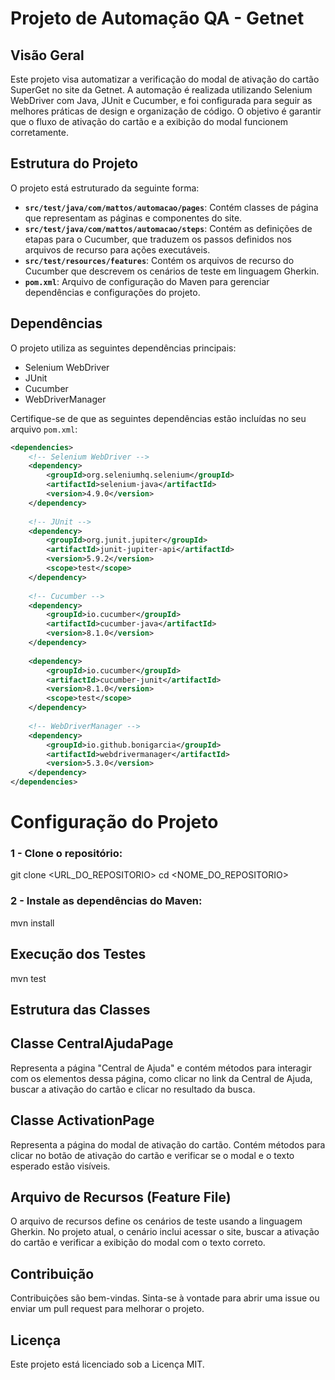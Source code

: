 # Projeto de Automação QA - Getnet

## Visão Geral

Este projeto visa automatizar a verificação do modal de ativação do cartão SuperGet no site da Getnet. A automação é realizada utilizando Selenium WebDriver com Java, JUnit e Cucumber, e foi configurada para seguir as melhores práticas de design e organização de código. O objetivo é garantir que o fluxo de ativação do cartão e a exibição do modal funcionem corretamente.

## Estrutura do Projeto

O projeto está estruturado da seguinte forma:

- **`src/test/java/com/mattos/automacao/pages`**: Contém classes de página que representam as páginas e componentes do site.
- **`src/test/java/com/mattos/automacao/steps`**: Contém as definições de etapas para o Cucumber, que traduzem os passos definidos nos arquivos de recurso para ações executáveis.
- **`src/test/resources/features`**: Contém os arquivos de recurso do Cucumber que descrevem os cenários de teste em linguagem Gherkin.
- **`pom.xml`**: Arquivo de configuração do Maven para gerenciar dependências e configurações do projeto.

## Dependências

O projeto utiliza as seguintes dependências principais:

- Selenium WebDriver
- JUnit
- Cucumber
- WebDriverManager

Certifique-se de que as seguintes dependências estão incluídas no seu arquivo `pom.xml`:

```xml
<dependencies>
    <!-- Selenium WebDriver -->
    <dependency>
        <groupId>org.seleniumhq.selenium</groupId>
        <artifactId>selenium-java</artifactId>
        <version>4.9.0</version>
    </dependency>
    
    <!-- JUnit -->
    <dependency>
        <groupId>org.junit.jupiter</groupId>
        <artifactId>junit-jupiter-api</artifactId>
        <version>5.9.2</version>
        <scope>test</scope>
    </dependency>
    
    <!-- Cucumber -->
    <dependency>
        <groupId>io.cucumber</groupId>
        <artifactId>cucumber-java</artifactId>
        <version>8.1.0</version>
    </dependency>
    
    <dependency>
        <groupId>io.cucumber</groupId>
        <artifactId>cucumber-junit</artifactId>
        <version>8.1.0</version>
        <scope>test</scope>
    </dependency>
    
    <!-- WebDriverManager -->
    <dependency>
        <groupId>io.github.bonigarcia</groupId>
        <artifactId>webdrivermanager</artifactId>
        <version>5.3.0</version>
    </dependency>
</dependencies>

```
# Configuração do Projeto

### 1 - Clone o repositório:
git clone <URL_DO_REPOSITORIO> 
cd <NOME_DO_REPOSITORIO>

### 2 - Instale as dependências do Maven:
mvn install

## Execução dos Testes
mvn test

## Estrutura das Classes
## Classe CentralAjudaPage
Representa a página "Central de Ajuda" e contém métodos para interagir com os elementos dessa página, como clicar no link da Central de Ajuda, buscar a ativação do cartão e clicar no resultado da busca.

## Classe ActivationPage
Representa a página do modal de ativação do cartão. Contém métodos para clicar no botão de ativação do cartão e verificar se o modal e o texto esperado estão visíveis.

## Arquivo de Recursos (Feature File)
O arquivo de recursos define os cenários de teste usando a linguagem Gherkin. No projeto atual, o cenário inclui acessar o site, buscar a ativação do cartão e verificar a exibição do modal com o texto correto.

## Contribuição
Contribuições são bem-vindas. Sinta-se à vontade para abrir uma issue ou enviar um pull request para melhorar o projeto.

## Licença
Este projeto está licenciado sob a Licença MIT.
